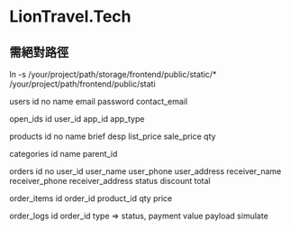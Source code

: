 # LionTravel.Tech

## 需絕對路徑

ln -s /your/project/path/storage/frontend/public/static/\* /your/project/path/frontend/public/stati

users
id
no
name
email
password
contact_email

open_ids
id
user_id
app_id
app_type

products
id
no
name
brief
desp
list_price
sale_price
qty

categories
id
name
parent_id

orders
id
no
user_id
user_name
user_phone
user_address
receiver_name
receiver_phone
receiver_address
status
discount
total

order_items
id
order_id
product_id
qty
price

order_logs
id
order_id
type => status, payment
value
payload
simulate
